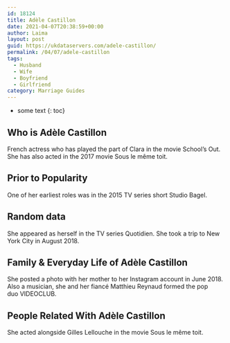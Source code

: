 ```yaml
---
id: 18124
title: Adèle Castillon
date: 2021-04-07T20:38:59+00:00
author: Laima
layout: post
guid: https://ukdataservers.com/adele-castillon/
permalink: /04/07/adele-castillon
tags:
  - Husband
  - Wife
  - Boyfriend
  - Girlfriend
category: Marriage Guides
---
```


* some text
{: toc}


## Who is Adèle Castillon
                  
                  
                  
French actress who has played the part of Clara in the movie School&#8217;s Out. She has also acted in the 2017 movie Sous le même toit. 
                  
              
            
              
            
                
                
                
## Prior to Popularity
                  
                  
                  
One of her earliest roles was in the 2015 TV series short Studio Bagel. 
                  
              
            
              
            
                
                
                
## Random data
                  
                  
                  
She appeared as herself in the TV series Quotidien. She took a trip to New York City in August 2018. 
                  
              
            
              
            
                
                
                
## Family & Everyday Life of Adèle Castillon
                  
                  
                  
She posted a photo with her mother to her Instagram account in June 2018. Also a musician, she and her fiancé Matthieu Reynaud formed the pop duo VIDEOCLUB. 
                  
              
            
              
            
                
                
                
## People Related With Adèle Castillon
                  
                  
                  
She acted alongside Gilles Lellouche in the movie Sous le même toit. 
                  
              
            
              
            
                
              
            
              
              
            
            
              
            
          
          
          